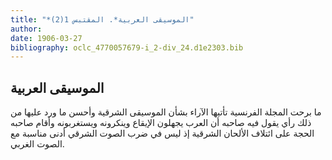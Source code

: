 ```yaml
---
title: "*الموسيقى العربية*. المقتبس 1(2)"
author: 
date: 1906-03-27
bibliography: oclc_4770057679-i_2-div_24.d1e2303.bib
---
```




##  الموسيقى العربية 


 ما برحت المجلة الفرنسية تأتيها الآراء بشأن الموسيقى الشرقية وأحسن ما ورد عليها من ذلك رأي يقول فيه صاحبه أن العرب يجهلون الإيقاع وينكرونه ويستغربونه وأقام صاحبه الحجة على ائتلاف الألحان الشرقية إذ ليس في ضرب الصوت الشرقي أدنى مناسبة مع الصوت الغربي. 
